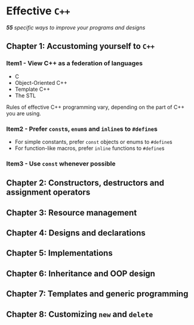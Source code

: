 # Effective `C++`

***55** specific ways to improve your programs and designs*

## Chapter 1: Accustoming yourself to `C++`

### Item1 - View C++ as a federation of languages

- C
- Object-Oriented C++
- Template C++
- The STL

Rules of effective C++ programming vary, depending on the part of C++ you are using.

### Item2 - Prefer `const`s, `enum`s and `inline`s to `#define`s

- For simple constants, prefer `const` objects or enums to `#define`s
- For function-like macros, prefer `inline` functions to `#define`s

### Item3 - Use `const` whenever possible



## Chapter 2: Constructors, destructors and assignment operators

## Chapter 3: Resource management

## Chapter 4: Designs and declarations

## Chapter 5: Implementations

## Chapter 6: Inheritance and OOP design

## Chapter 7: Templates and generic programming

## Chapter 8: Customizing `new` and `delete`